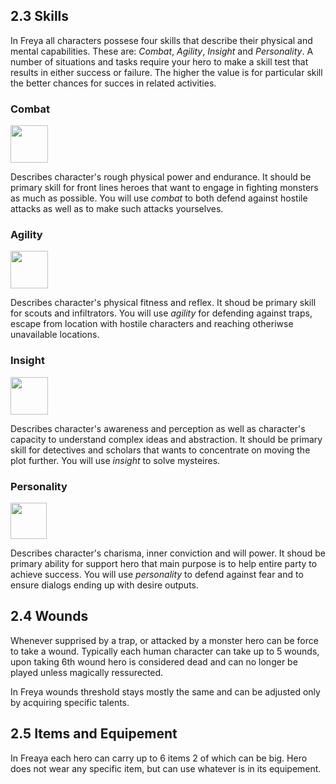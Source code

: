 ## 2.3 Skills

In Freya all characters possese four skills that describe their physical and mental capabilities. These are: *Combat*, *Agility*, *Insight* and *Personality*. A number of situations and tasks require your hero to make a skill test  that results in either success or failure. The higher the value is for particular skill the better chances for succes in related activities. 

### Combat
<img src="https://raw.githubusercontent.com/inausoft/freya/master/Graphics/strength_icon.png" width="60"/>

Describes character's rough physical power and endurance. It should be primary skill for front lines heroes that want to engage in fighting monsters as much as possible. You will use *combat* to both defend against hostile attacks as well as to make such attacks yourselves.

### Agility 
<img src="https://raw.githubusercontent.com/inausoft/freya/master/Graphics/agility_icon.png" width="60"/>


Describes character's physical fitness and reflex. It shoud be primary skill for scouts and infiltrators. You will use *agility* for defending against traps, escape from location with hostile characters and reaching otheriwse unavailable locations.

### Insight
<img src="https://raw.githubusercontent.com/inausoft/freya/master/Graphics/willpower_icon.png" width="60"/> 

Describes character's awareness and perception as well as character's capacity to understand complex ideas and abstraction. It should be primary skill for detectives and scholars that wants to concentrate on moving the plot further. You will use *insight* to solve mysteires.

### Personality
<img src="https://raw.githubusercontent.com/inausoft/freya/master/Graphics/charisma_icon.png" width="58"/>

Describes character's charisma, inner conviction and will power. It shoud be primary ability for support hero that main purpose is to help entire party to achieve success. You will use *personality* to defend against fear and to ensure dialogs ending up with desire outputs.

## 2.4 Wounds

Whenever supprised by a trap, or attacked by a monster hero can be force to take a wound. Typically each human character can take up to 5 wounds, upon taking 6th wound hero is considered dead and can no longer be played unless magically ressurected.

In Freya wounds threshold stays mostly the same and can be adjusted only by acquiring specific talents.

 ## 2.5 Items and Equipement

In Freaya each hero can carry up to 6 items 2 of which can be big. Hero does not wear any specific item, but can use whatever is in its equipement.